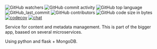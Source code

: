 ![GitHub watchers](https://img.shields.io/github/watchers/ASurtaev/SummerSberPractice?label=Watch&style=social)
![GitHub commit activity](https://img.shields.io/github/commit-activity/w/ASurtaev/SummerSberPractice)
![GitHub top language](https://img.shields.io/github/languages/top/ASurtaev/SummerSberPractice)
![GitHub_last_commit](https://img.shields.io/github/last-commit/ASurtaev/SummerSberPractice)
![GitHub contributors](https://img.shields.io/github/contributors/ASurtaev/SummerSberPractice)<space><space>
![GitHub code size in bytes](https://img.shields.io/github/languages/code-size/ASurtaev/SummerSberPractice)
[![codecov](https://codecov.io/gh/ASurtaev/SummerSberPractice/branch/master/graph/badge.svg)](https://codecov.io/gh/ASurtaev/SummerSberPractice)
[![chat](https://img.shields.io/discord/732082351357821018?label=Discord&style=flat-square)](https://discord.gg/nECsHwV)
  
Service for content and metadata management. This is part of the bigger app, baased on several  microservices.

Using python and flask + MongoDB. 
